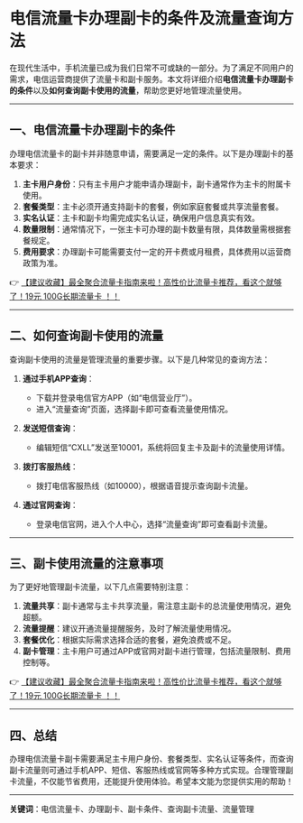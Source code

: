 # 电信流量卡办理副卡的条件及流量查询方法

在现代生活中，手机流量已成为我们日常不可或缺的一部分。为了满足不同用户的需求，电信运营商提供了流量卡和副卡服务。本文将详细介绍**电信流量卡办理副卡的条件**以及**如何查询副卡使用的流量**，帮助您更好地管理流量使用。

---

## 一、电信流量卡办理副卡的条件

办理电信流量卡的副卡并非随意申请，需要满足一定的条件。以下是办理副卡的基本要求：

1. **主卡用户身份**：只有主卡用户才能申请办理副卡，副卡通常作为主卡的附属卡使用。
2. **套餐类型**：主卡必须开通支持副卡的套餐，例如家庭套餐或共享流量套餐。
3. **实名认证**：主卡和副卡均需完成实名认证，确保用户信息真实有效。
4. **数量限制**：通常情况下，一张主卡可办理的副卡数量有限，具体数量需根据套餐规定。
5. **费用要求**：办理副卡可能需要支付一定的开卡费或月租费，具体费用以运营商政策为准。

👉 [【建议收藏】最全聚合流量卡指南来啦！高性价比流量卡推荐，看这个就够了！19元 100G长期流量卡 ！！](https://bit.ly/Liuliangka)

---

## 二、如何查询副卡使用的流量

查询副卡使用的流量是管理流量的重要步骤。以下是几种常见的查询方法：

1. **通过手机APP查询**：
   - 下载并登录电信官方APP（如“电信营业厅”）。
   - 进入“流量查询”页面，选择副卡即可查看流量使用情况。

2. **发送短信查询**：
   - 编辑短信“CXLL”发送至10001，系统将回复主卡及副卡的流量使用详情。

3. **拨打客服热线**：
   - 拨打电信客服热线（如10000），根据语音提示查询副卡流量。

4. **通过官网查询**：
   - 登录电信官网，进入个人中心，选择“流量查询”即可查看副卡流量。

---

## 三、副卡使用流量的注意事项

为了更好地管理副卡流量，以下几点需要特别注意：

1. **流量共享**：副卡通常与主卡共享流量，需注意主副卡的总流量使用情况，避免超额。
2. **流量提醒**：建议开通流量提醒服务，及时了解流量使用情况。
3. **套餐优化**：根据实际需求选择合适的套餐，避免浪费或不足。
4. **副卡管理**：主卡用户可通过APP或官网对副卡进行管理，包括流量限制、费用控制等。

👉 [【建议收藏】最全聚合流量卡指南来啦！高性价比流量卡推荐，看这个就够了！19元 100G长期流量卡 ！！](https://bit.ly/Liuliangka)

---

## 四、总结

办理电信流量卡副卡需要满足主卡用户身份、套餐类型、实名认证等条件，而查询副卡流量则可通过手机APP、短信、客服热线或官网等多种方式实现。合理管理副卡流量，不仅能节省费用，还能提升使用体验。希望本文能为您提供实用的帮助！

---

**关键词**：电信流量卡、办理副卡、副卡条件、查询副卡流量、流量管理